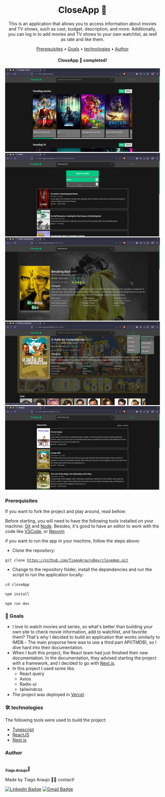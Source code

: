 <h1 align="center">CloseApp 🎥</h1>
<p align="center">
    This is an application that allows you to access information about movies and TV shows, such as cast, budget, description, and more. Additionally, you can log in to add movies and TV shows to your own watchlist, as well as rate and like them.
</p>

<p align="center">
 <a href="#pre-requisitos">Prerequisites</a> •
 <a href="#objetivo">Goals</a> •
 <a href="#tecnologias">technologies</a> • 
 <a href="#autor">Author</a>
</p>
<h4 align="center"> 
    CloseApp 🚀 completed!
</h4>

<img src="./public/project_screenshots/pic_1.png">

<img src="./public/project_screenshots/pic_2.png">

<img src="./public/project_screenshots/pic_3.png">

<img src="./public/project_screenshots/pic_4.png">

<img src="./public/project_screenshots/pic_5.png">

<h3 id="pre-requisitos">Prerequisites</h3>

If you want to fork the project and play around, read bellow: 

Before starting, you will need to have the following tools installed on your machine:
[Git](https://git-scm.com) and [Node](https://nodejs.org/en/).
Besides, it's good to have an editor to work with the code like [VSCode](https://code.visualstudio.com/),
or [Neovim](https://neovim.io/)

if you want to run the app in your machine, follow the steps above:

- Clone the repository:

<code>git clone https://github.com/TiagoAraujoDev/closeApp.git</code>

- Change to the repository folder, install the dependencies and run the script to run the application locally:

<code>cd closeApp</code>

<code>npm install</code>

<code>npm run dev</code>

<h3 id="objetivo">🎯 Goals</h3>

- I love to watch movies and series, so what's better than building your own site to check movie information, add to watchlist, and favorite them? That's why I decided to build an application that works similarly to IMDB.- The main proporse here was to use a third part API(TMDB), so I dive hard into their documentation.
- When I built this project, the React team had just finished their new documentation. In the documentation, they advised starting the project with a framework, and I decided to go with [Next.js](https://beta.nextjs.org/docs).
- In this project I used some libs. 
    - React query
    - Axios
    - Radix-ui
    - tailwindcss
- The project was deployed in [Vercel](https://vercel.com).

<h3 id="tecnologias">🛠 technologies</h3>

The following tools were used to build the project:

- [Typescript](https://www.typescriptlang.org/)
- [ReactJS](https://www.reactjs.org/)
- [Next.js](https://beta.nextjs.org/docs)

<h3 id="autor">Author</h3>

<a href="https://www.linkedin.com/in/tiago-muniz-de-araujo-2b5b8a89/">
 <img style="border-radius: 50%;" src="https://avatars.githubusercontent.com/u/102497603?s=400&u=36ca4d7e208862291ff6e3cdbdfb76d5a4d2b0fc&v=4" width="100px;" alt=""/>
 <br />
 <sub><b>Tiago Araujo</b></sub></a>🚀

Made by Tiago Araujo 👋🏽 contact!

[![Linkedin Badge](https://img.shields.io/badge/-Tiago-blue?style=flat-square&logo=Linkedin&logoColor=white&link=https://www.linkedin.com/in/tiago-muniz-de-araujo-2b5b8a89/)](https://www.linkedin.com/in/tiago-muniz-de-araujo-2b5b8a89/)
[![Gmail Badge](https://img.shields.io/badge/-tiagomuniz130@gmail.com-c14438?style=flat-square&logo=Gmail&logoColor=white&link=mailto:tiagomuniz130@gmail.com)](mailto:tiagomuniz130@gmail.com)
